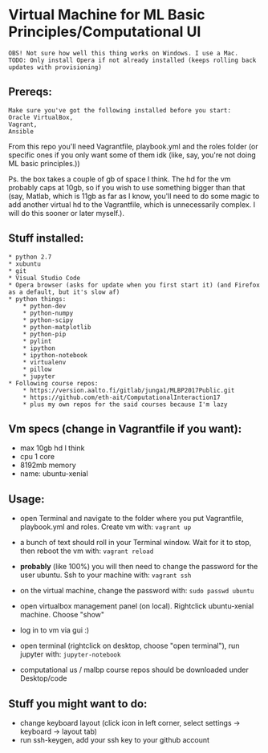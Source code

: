 # Virtual Machine for ML Basic Principles/Computational UI
    OBS! Not sure how well this thing works on Windows. I use a Mac.
    TODO: Only install Opera if not already installed (keeps rolling back updates with provisioning)
## Prereqs:

    Make sure you've got the following installed before you start:
    Oracle VirtualBox,
    Vagrant,
    Ansible

From this repo you'll need Vagrantfile, playbook.yml and the roles folder (or specific ones if you only want some of them idk (like, say, you're not doing ML basic principles.))

Ps. the box takes a couple of gb of space I think. The hd for the vm probably caps at 10gb, so if you wish to use something bigger than that (say, Matlab, which is 11gb as far as I know, you'll need to do some magic to add another virtual hd to the Vagrantfile, which is unnecessarily complex. I will do this sooner or later myself.).

## Stuff installed:
    * python 2.7
    * xubuntu
    * git
    * Visual Studio Code
    * Opera browser (asks for update when you first start it) (and Firefox as a default, but it's slow af)
    * python things:
        * python-dev
        * python-numpy
        * python-scipy
        * python-matplotlib
        * python-pip
        * pylint
        * ipython
        * ipython-notebook
        * virtualenv
        * pillow
        * jupyter
    * Following course repos:
        * https://version.aalto.fi/gitlab/junga1/MLBP2017Public.git
        * https://github.com/eth-ait/ComputationalInteraction17
        * plus my own repos for the said courses because I'm lazy
## Vm specs (change in Vagrantfile if you want):
* max 10gb hd I think
* cpu 1 core
* 8192mb memory
* name: ubuntu-xenial

## Usage:
* open Terminal and navigate to the folder where you put Vagrantfile, playbook.yml and roles. Create vm with:
        ```
        vagrant up
        ```
* a bunch of text should roll in your Terminal window. Wait for it to stop, then reboot the vm with:
        ```
        vagrant reload
        ```
* **probably** (like 100%) you will then need to change the password for the user ubuntu. Ssh to your machine with:
        ```
        vagrant ssh
        ```
* on the virtual machine, change the password with:
        ```
        sudo passwd ubuntu
        ```
* open virtualbox management panel (on local). Rightclick ubuntu-xenial machine. Choose "show"

* log in to vm via gui :)

* open terminal (rightclick on desktop, choose "open terminal"), run jupyter with:
        ```
        jupyter-notebook
        ```
* computational us / malbp course repos should be downloaded under Desktop/code

## Stuff you might want to do:
* change keyboard layout (click icon in left corner, select settings -> keyboard -> layout tab)
* run ssh-keygen, add your ssh key to your github account
